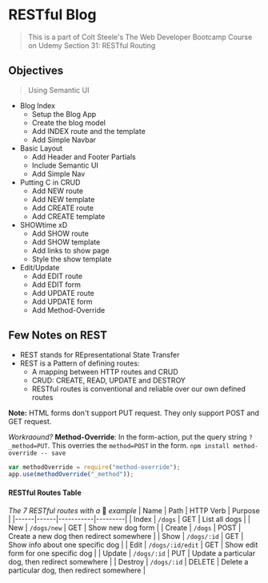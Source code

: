 # RESTful Blog
> This is a part of Colt Steele's The Web Developer Bootcamp Course on Udemy
> Section 31: RESTful Routing

## Objectives
> Using Semantic UI
- Blog Index
    - Setup the Blog App
    - Create the blog model
    - Add INDEX route and the template
    - Add Simple Navbar
- Basic Layout
    - Add Header and Footer Partials
    - Include Semantic UI
    - Add Simple Nav
- Putting C in CRUD
    - Add NEW route
    - Add NEW template
    - Add CREATE route
    - Add CREATE template
- SHOWtime xD
    - Add SHOW route
    - Add SHOW template
    - Add links to show page
    - Style the show template
- Edit/Update
    - Add EDIT route
    - Add EDIT form
    - Add UPDATE route
    - Add UPDATE form
    - Add Method-Override 

## Few Notes on REST

- REST stands for REpresentational State Transfer
- REST is a Pattern of defining routes: 
    - A mapping between HTTP routes and CRUD
    - CRUD: CREATE, READ, UPDATE and DESTROY
    - RESTful routes is conventional and reliable over our own defined routes

**Note:** HTML forms don't support PUT request. They only support POST and GET request.

*Workraound?*
**Method-Override**: In the form-action, put the query string ```?_method=PUT```. This overries the ```method=POST``` in the form.
```npm install method-override -- save```
```js
var methodOverride = require("method-override");
app.use(methodOverride("_method"));
```


#### RESTful Routes Table
*The 7 RESTful routes with a* :dog: *example*
| Name | Path | HTTP Verb | Purpose |
|------|------|-----------|---------|
| Index | ```/dogs``` | GET | List all dogs |
| New | ```/dogs/new``` | GET | Show new dog form |
| Create | ```/dogs``` | POST | Create a new dog then redirect somewhere |
| Show | ```/dogs/:id``` | GET | Show info about one specific dog |
| Edit | ```/dogs/:id/edit``` | GET | Show edit form for one specific dog |
| Update | ```/dogs/:id``` | PUT | Update a particular dog, then redirect somewhere |
| Destroy | ```/dogs/:id``` | DELETE | Delete a particular dog, then redirect somewhere |

